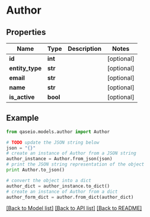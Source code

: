 # Author


## Properties

Name | Type | Description | Notes
------------ | ------------- | ------------- | -------------
**id** | **int** |  | [optional] 
**entity_type** | **str** |  | [optional] 
**email** | **str** |  | [optional] 
**name** | **str** |  | [optional] 
**is_active** | **bool** |  | [optional] 

## Example

```python
from qaseio.models.author import Author

# TODO update the JSON string below
json = "{}"
# create an instance of Author from a JSON string
author_instance = Author.from_json(json)
# print the JSON string representation of the object
print Author.to_json()

# convert the object into a dict
author_dict = author_instance.to_dict()
# create an instance of Author from a dict
author_form_dict = author.from_dict(author_dict)
```
[[Back to Model list]](../README.md#documentation-for-models) [[Back to API list]](../README.md#documentation-for-api-endpoints) [[Back to README]](../README.md)


